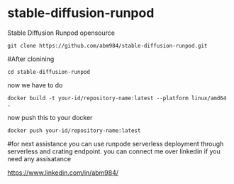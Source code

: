 # stable-diffusion-runpod
Stable Diffusion Runpod opensource 

```
git clone https://github.com/abm984/stable-diffusion-runpod.git
```
#After clonining 

```
cd stable-diffusion-runpod
```

now we have to do 
```
docker build -t your-id/repository-name:latest --platform linux/amd64 .
```
now push this to your docker 

```
docker push your-id/repository-name:latest
```

#for next assistance you can use runpode serverless deployment through serverless and crating endpoint. 
you can connect me over linkedin if you need any assisatance 

https://www.linkedin.com/in/abm984/
